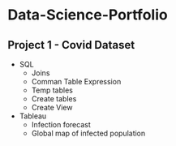 # Data-Science-Portfolio

## Project 1 - Covid Dataset
- SQL
  - Joins
  - Comman Table Expression
  - Temp tables
  - Create tables
  - Create View
- Tableau
  - Infection forecast
  - Global map of infected population
